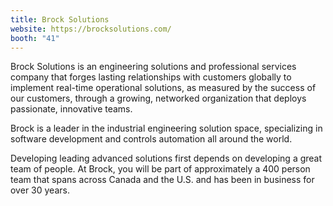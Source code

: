 ```yaml
---
title: Brock Solutions
website: https://brocksolutions.com/
booth: "41"
---
```


Brock Solutions is an engineering solutions and professional services company that forges lasting relationships with customers globally to implement real-time operational solutions, as measured by the success of our customers, through a growing, networked organization that deploys passionate, innovative teams. 

Brock is a leader in the industrial engineering solution space, specializing in software development and controls automation all around the world. 

Developing leading advanced solutions first depends on developing a great team of people. At Brock, you will be part of approximately a 400 person team that spans across Canada and the U.S. and has been in business for over 30 years.
